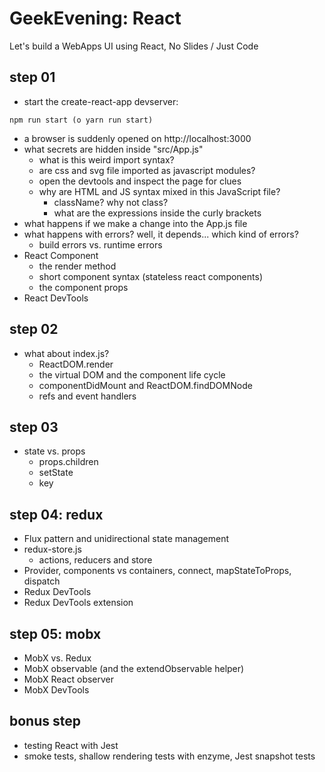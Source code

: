 # GeekEvening: React

Let's build a WebApps UI using React, No Slides / Just Code

## step 01

- start the create-react-app devserver:

```
npm run start (o yarn run start)
```

- a browser is suddenly opened on http://localhost:3000
- what secrets are hidden inside "src/App.js"
  - what is this weird import syntax?
  - are css and svg file imported as javascript modules?
  - open the devtools and inspect the page for clues
  - why are HTML and JS syntax mixed in this JavaScript file?
    - className? why not class?
    - what are the expressions inside the curly brackets
- what happens if we make a change into the App.js file
- what happens with errors? well, it depends... which kind of errors?
  - build errors vs. runtime errors
- React Component
  - the render method
  - short component syntax (stateless react components)
  - the component props
- React DevTools

## step 02

- what about index.js?
  - ReactDOM.render
  - the virtual DOM and the component life cycle
  - componentDidMount and ReactDOM.findDOMNode
  - refs and event handlers

## step 03

- state vs. props
  - props.children
  - setState
  - key

## step 04: redux

- Flux pattern and unidirectional state management
- redux-store.js
  - actions, reducers and store
- Provider, components vs containers, connect, mapStateToProps, dispatch
- Redux DevTools
- Redux DevTools extension

## step 05: mobx

- MobX vs. Redux
- MobX observable (and the extendObservable helper)
- MobX React observer
- MobX DevTools

## bonus step

- testing React with Jest
- smoke tests, shallow rendering tests with enzyme, Jest snapshot tests
